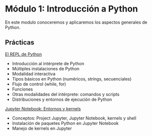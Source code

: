# Módulo 1: Introducción a Python

En este modulo conoceremos y aplicaremos los aspectos generales de Python.
## Prácticas


[El REPL de Python](repl_lab.ipynb)
* Introducción al intérprete de Python
* Múltiples instalaciones de Python
* Modalidad interactiva
* Tipos básicos en Python (numéricos, strings, secuenciales)
* Flujo de control (while, for)
* Funciones
* Otras modalidades del intérprete: comandos y scripts
* Distribuciones y entornos de ejecución de Python

[Jupyter Notebook: Entornos y kernels](jupyter_intro.ipynb)
* Conceptos: Project Jupyter, Jupyter Notebook, kernels y shell
* Instalación de paquetes Python en Jupyter Notebook
* Manejo de kernels en Jupyter
